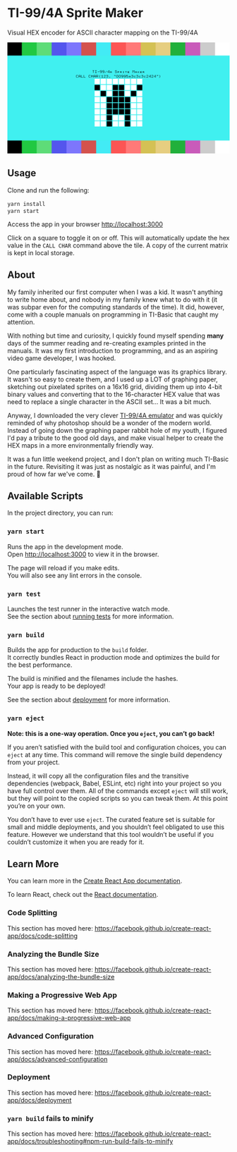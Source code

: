 # TI-99/4A Sprite Maker
Visual HEX encoder for ASCII character mapping on the TI-99/4A 

![TI-99/4A Sprite Maker](/TI-99.png)

## Usage

Clone and run the following:
```
yarn install
yarn start
```

Access the app in your browser [http://localhost:3000](http://localhost:3000)

Click on a square to toggle it on or off. This will automatically update the hex value in the `CALL CHAR` command above the tile. A copy of the current matrix is kept in local storage.

## About
My family inherited our first computer when I was a kid. It wasn't anything to write home about, and nobody in my family knew what to do with it (it was subpar even for the computing standards of the time). It did, however, come with a couple manuals on programming in TI-Basic that caught my attention.

With nothing but time and curiosity, I quickly found myself spending **many** days of the summer reading and re-creating examples printed in the manuals. It was my first introduction to programming, and as an aspiring video game developer, I was hooked.

One particularly fascinating aspect of the language was its graphics library. It wasn't so easy to create them, and I used up a LOT of graphing paper, sketching out pixelated sprites on a 16x16 grid, dividing them up into 4-bit binary values and converting that to the 16-character HEX value that was need to replace a single character in the ASCII set... It was a bit much.

Anyway, I downloaded the very clever [TI-99/4A emulator](https://www.99er.net/emul.shtml) and was quickly reminded of why photoshop should be a wonder of the modern world. Instead of going down the graphing paper rabbit hole of my youth, I figured I'd pay a tribute to the good old days, and make visual helper to create the HEX maps in a more environmentally friendly way.

It was a fun little weekend project, and I don't plan on writing much TI-Basic in the future. Revisiting it was just as nostalgic as it was painful, and I'm proud of how far we've come. 🚀
## Available Scripts

In the project directory, you can run:

### `yarn start`

Runs the app in the development mode.<br />
Open [http://localhost:3000](http://localhost:3000) to view it in the browser.

The page will reload if you make edits.<br />
You will also see any lint errors in the console.

### `yarn test`

Launches the test runner in the interactive watch mode.<br />
See the section about [running tests](https://facebook.github.io/create-react-app/docs/running-tests) for more information.

### `yarn build`

Builds the app for production to the `build` folder.<br />
It correctly bundles React in production mode and optimizes the build for the best performance.

The build is minified and the filenames include the hashes.<br />
Your app is ready to be deployed!

See the section about [deployment](https://facebook.github.io/create-react-app/docs/deployment) for more information.

### `yarn eject`

**Note: this is a one-way operation. Once you `eject`, you can’t go back!**

If you aren’t satisfied with the build tool and configuration choices, you can `eject` at any time. This command will remove the single build dependency from your project.

Instead, it will copy all the configuration files and the transitive dependencies (webpack, Babel, ESLint, etc) right into your project so you have full control over them. All of the commands except `eject` will still work, but they will point to the copied scripts so you can tweak them. At this point you’re on your own.

You don’t have to ever use `eject`. The curated feature set is suitable for small and middle deployments, and you shouldn’t feel obligated to use this feature. However we understand that this tool wouldn’t be useful if you couldn’t customize it when you are ready for it.

## Learn More

You can learn more in the [Create React App documentation](https://facebook.github.io/create-react-app/docs/getting-started).

To learn React, check out the [React documentation](https://reactjs.org/).

### Code Splitting

This section has moved here: https://facebook.github.io/create-react-app/docs/code-splitting

### Analyzing the Bundle Size

This section has moved here: https://facebook.github.io/create-react-app/docs/analyzing-the-bundle-size

### Making a Progressive Web App

This section has moved here: https://facebook.github.io/create-react-app/docs/making-a-progressive-web-app

### Advanced Configuration

This section has moved here: https://facebook.github.io/create-react-app/docs/advanced-configuration

### Deployment

This section has moved here: https://facebook.github.io/create-react-app/docs/deployment

### `yarn build` fails to minify

This section has moved here: https://facebook.github.io/create-react-app/docs/troubleshooting#npm-run-build-fails-to-minify

